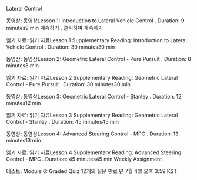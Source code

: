 
Lateral Control


동영상: 동영상Lesson 1: Introduction to Lateral Vehicle Control
. Duration: 9 minutes9 min
계속하기
. 클릭하여 계속하기

읽기 자료: 읽기 자료Lesson 1 Supplementary Reading: Introduction to Lateral Vehicle Control
. Duration: 30 minutes30 min

동영상: 동영상Lesson 2: Geometric Lateral Control - Pure Pursuit
. Duration: 8 minutes8 min

읽기 자료: 읽기 자료Lesson 2 Supplementary Reading: Geometric Lateral Control - Pure Pursuit
. Duration: 30 minutes30 min

동영상: 동영상Lesson 3: Geometric Lateral Control - Stanley
. Duration: 12 minutes12 min

읽기 자료: 읽기 자료Lesson 3 Supplementary Reading: Geometric Lateral Control - Stanley
. Duration: 45 minutes45 min

동영상: 동영상Lesson 4: Advanced Steering Control - MPC
. Duration: 13 minutes13 min

읽기 자료: 읽기 자료Lesson 4 Supplementary Reading: Advanced Steering Control - MPC
. Duration: 45 minutes45 min
Weekly Assignment


테스트: Module 6: Graded Quiz
12개의 질문
만료 년 7월 4일 오후 3:59 KST